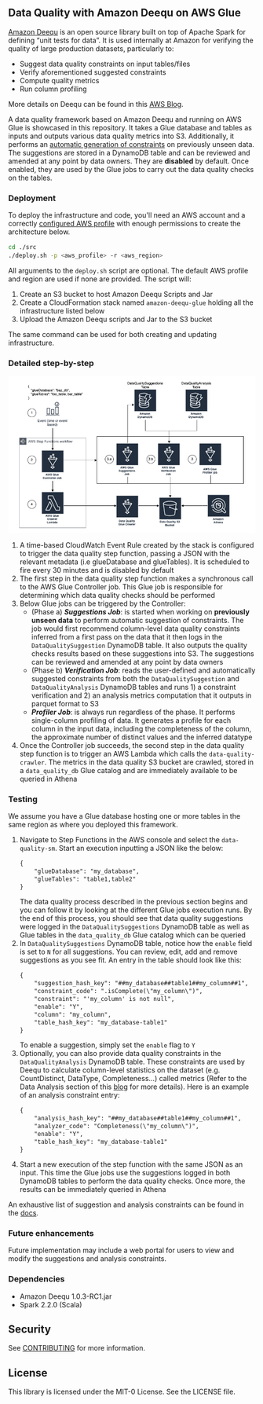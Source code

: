 ## Data Quality with Amazon Deequ on AWS Glue

[Amazon Deequ](https://github.com/awslabs/deequ) is an open source library built on top of Apache Spark for defining “unit tests for data”. It is used internally at Amazon for verifying the quality of large production datasets, particularly to:

* Suggest data quality constraints on input tables/files
* Verify aforementioned suggested constraints
* Compute quality metrics
* Run column profiling

More details on Deequ can be found in this [AWS Blog](https://aws.amazon.com/blogs/big-data/test-data-quality-at-scale-with-deequ/).

A data quality framework based on Amazon Deequ and running on AWS Glue is  showcased in this repository. It takes a Glue database and tables as inputs and outputs various data quality metrics into S3. Additionally, it performs an [automatic generation of constraints](https://github.com/awslabs/deequ/blob/master/src/main/scala/com/amazon/deequ/examples/constraint_suggestion_example.md) on previously unseen data. The suggestions are stored in a DynamoDB table and can be reviewed and amended at any point by data owners. They are **disabled** by default. Once enabled, they are used by the Glue jobs to carry out the data quality checks on the tables.

### Deployment
To deploy the infrastructure and code, you'll need an AWS account and a correctly [configured AWS profile](https://docs.aws.amazon.com/cli/latest/userguide/cli-chap-configure.html) with enough permissions to create the architecture below.

```bash
cd ./src
./deploy.sh -p <aws_profile> -r <aws_region>
```
All arguments to the ```deploy.sh``` script are optional. The default AWS profile and region are used if none are provided. The script will:
1. Create an S3 bucket to host Amazon Deequ Scripts and Jar
2. Create a CloudFormation stack named ```amazon-deequ-glue``` holding all the infrastructure listed below
3. Upload the Amazon Deequ scripts and Jar to the S3 bucket

The same command can be used for both creating and updating infrastructure.

### Detailed step-by-step
![Architecture](./docs/amazon-deequ-glue.png)

1. A time-based CloudWatch Event Rule created by the stack is configured to trigger the data quality step function, passing a JSON with the relevant metadata (i.e glueDatabase and glueTables). It is scheduled to fire every 30 minutes and is disabled by default
2. The first step in the data quality step function makes a synchronous call to the AWS Glue Controller job. This Glue job is responsible for determining which data quality checks should be performed
3. Below Glue jobs can be triggered by the Controller:
    - (Phase a) ***Suggestions Job***: is started when working on **previously unseen data** to perform automatic suggestion of constraints. The job would first recommend column-level data quality constraints inferred from a first pass on the data that it then logs in the ```DataQualitySuggestion``` DynamoDB table. It also outputs the quality checks results based on these suggestions into S3. The suggestions can be reviewed and amended at any point by data owners
    - (Phase b) ***Verification Job***: reads the user-defined and automatically suggested constraints from both the ```DataQualitySuggestion``` and ```DataQualityAnalysis``` DynamoDB tables and runs 1) a constraint verification and 2) an analysis metrics computation that it outputs in parquet format to S3
    - ***Profiler Job***: is always run regardless of the phase. It performs single-column profiling of data. It generates a profile for each column in the input data, including the completeness of the column, the approximate number of distinct values and the inferred datatype
4. Once the Controller job succeeds, the second step in the data quality step function is to trigger an AWS Lambda which calls the ```data-quality-crawler```. The metrics in the data quality S3 bucket are crawled, stored in a ```data_quality_db``` Glue catalog and are immediately available to be queried in Athena 

### Testing
We assume you have a Glue database hosting one or more tables in the same region as where you deployed this framework.

1. Navigate to Step Functions in the AWS console and select the ```data-quality-sm```. Start an execution inputting a JSON like the below:
    ```
    {
        "glueDatabase": "my_database",
        "glueTables": "table1,table2"
    }
    ```
    The data quality process described in the previous section begins and you can follow it by looking at the different Glue jobs execution runs. By the end of this process, you should see that data quality suggestions were logged in the ```DataQualitySuggestions``` DynamoDB table as well as Glue tables in the ```data_quality_db``` Glue catalog which can be queried
2. In ```DataQualitySuggestions``` DynamoDB table, notice how the ```enable``` field is set to ```N``` for all suggestions. You can review, edit, add and remove suggestions as you see fit. An entry in the table should look like this:
    ```
    {
        "suggestion_hash_key": "##my_database##table1##my_column##1",
        "constraint_code": ".isComplete(\"my_column\")",
        "constraint": "'my_column' is not null",
        "enable": "Y",
        "column": "my_column",
        "table_hash_key": "my_database-table1"
    }
    ```
    To enable a suggestion, simply set the ```enable``` flag to ```Y```
3. Optionally, you can also provide data quality constraints in the ```DataQualityAnalysis``` DynamoDB table. These constraints are used by Deequ to calculate column-level statistics on the dataset (e.g. CountDistinct, DataType, Completeness…) called metrics (Refer to the Data Analysis section of this [blog](https://aws.amazon.com/blogs/big-data/test-data-quality-at-scale-with-deequ/) for more details). Here is an example of an analysis constraint entry:
    ```
    {
        "analysis_hash_key": "##my_database##table1##my_column##1",
        "analyzer_code": "Completeness(\"my_column\")",
        "enable": "Y",
        "table_hash_key": "my_database-table1"
    }
    ```
4. Start a new execution of the step function with the same JSON as an input. This time the Glue jobs use the suggestions logged in both DynamoDB tables to perform the data quality checks. Once more, the results can be immediately queried in Athena

An exhaustive list of suggestion and analysis constraints can be found in the [docs](./docs/constraints/).

### Future enhancements
Future implementation may include a web portal for users to view and modify the suggestions and analysis constraints.

### Dependencies
- Amazon Deequ 1.0.3-RC1.jar
- Spark 2.2.0 (Scala)

## Security

See [CONTRIBUTING](CONTRIBUTING.md#security-issue-notifications) for more information.

## License

This library is licensed under the MIT-0 License. See the LICENSE file.

